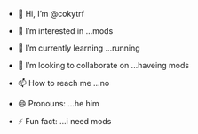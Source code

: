 - 👋 Hi, I’m @cokytrf
- 👀 I’m interested in ...mods
- 🌱 I’m currently learning ...running
  
- 💞️ I’m looking to collaborate on ...haveing mods
- 📫 How to reach me ...no
- 😄 Pronouns: ...he him
- ⚡ Fun fact: ...i need mods

<!---
cokytrf/cokytrf is a ✨ special ✨ repository because its `README.md` (this file) appears on your GitHub profile.
You can click the Preview link to take a look at your changes.
--->

